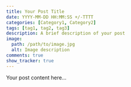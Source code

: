 ```yaml
---
title: Your Post Title
date: YYYY-MM-DD HH:MM:SS +/-TTTT
categories: [Category1, Category2]
tags: [tag1, tag2, tag3]
description: A brief description of your post
image:
  path: /path/to/image.jpg
  alt: Image description
comments: true
show_tracker: true
---
```


Your post content here... 